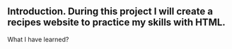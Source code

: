 Introduction.
During this project I will create a recipes website to practice my skills with HTML.
---------------
What I have learned?
